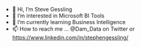 - 👋 Hi, I’m Steve Gessling
- 👀 I’m interested in Microsoft BI Tools
- 🌱 I’m currently learning Business Intelligence
- 📫 How to reach me ... @Dam_Data on Twitter or https://www.linkedin.com/in/stephengessling/

<!---
DaboLeMec/DaboLeMec is a ✨ special ✨ repository because its `README.md` (this file) appears on your GitHub profile.
You can click the Preview link to take a look at your changes.
--->
